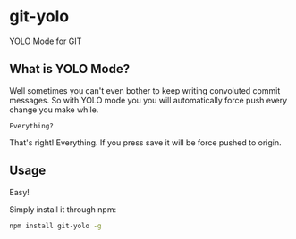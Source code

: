 # git-yolo
YOLO Mode for GIT

## What is YOLO Mode?

Well sometimes you can't even bother to keep writing convoluted commit messages.
So with YOLO mode you you will automatically force push every change you make while.

```
Everything?
```

That's right! Everything. If you press save it will be force pushed to origin.

## Usage

Easy!

Simply install it through npm:

```bash
npm install git-yolo -g 
```

